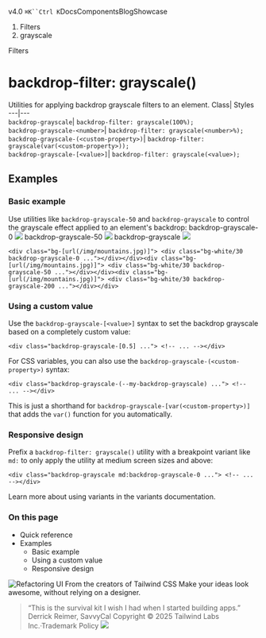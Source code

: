 v4.0
`⌘K``Ctrl K`DocsComponentsBlogShowcase
  1. Filters
  2. grayscale


Filters
# backdrop-filter: grayscale()
Utilities for applying backdrop grayscale filters to an element.
Class| Styles  
---|---  
`backdrop-grayscale`| `backdrop-filter: grayscale(100%);`  
`backdrop-grayscale-<number>`| `backdrop-filter: grayscale(<number>%);`  
`backdrop-grayscale-(<custom-property>)`| `backdrop-filter: grayscale(var(<custom-property>));`  
`backdrop-grayscale-[<value>]`| `backdrop-filter: grayscale(<value>);`  
## Examples
### Basic example
Use utilities like `backdrop-grayscale-50` and `backdrop-grayscale` to control the grayscale effect applied to an element's backdrop:
backdrop-grayscale-0
![](https://images.unsplash.com/photo-1554629947-334ff61d85dc?ixid=MnwxMjA3fDB8MHxwaG90by1wYWdlfHx8fGVufDB8fHx8&ixlib=rb-1.2.1&auto=format&fit=crop&w=1000&h=1000&q=90)
backdrop-grayscale-50
![](https://images.unsplash.com/photo-1554629947-334ff61d85dc?ixid=MnwxMjA3fDB8MHxwaG90by1wYWdlfHx8fGVufDB8fHx8&ixlib=rb-1.2.1&auto=format&fit=crop&w=1000&h=1000&q=90)
backdrop-grayscale
![](https://images.unsplash.com/photo-1554629947-334ff61d85dc?ixid=MnwxMjA3fDB8MHxwaG90by1wYWdlfHx8fGVufDB8fHx8&ixlib=rb-1.2.1&auto=format&fit=crop&w=1000&h=1000&q=90)
```
<div class="bg-[url(/img/mountains.jpg)]"> <div class="bg-white/30 backdrop-grayscale-0 ..."></div></div><div class="bg-[url(/img/mountains.jpg)]"> <div class="bg-white/30 backdrop-grayscale-50 ..."></div></div><div class="bg-[url(/img/mountains.jpg)]"> <div class="bg-white/30 backdrop-grayscale-200 ..."></div></div>
```

### Using a custom value
Use the `backdrop-grayscale-[<value>]` syntax to set the backdrop grayscale based on a completely custom value:
```
<div class="backdrop-grayscale-[0.5] ..."> <!-- ... --></div>
```

For CSS variables, you can also use the `backdrop-grayscale-(<custom-property>)` syntax:
```
<div class="backdrop-grayscale-(--my-backdrop-grayscale) ..."> <!-- ... --></div>
```

This is just a shorthand for `backdrop-grayscale-[var(<custom-property>)]` that adds the `var()` function for you automatically.
### Responsive design
Prefix a `backdrop-filter: grayscale()` utility with a breakpoint variant like `md:` to only apply the utility at medium screen sizes and above:
```
<div class="backdrop-grayscale md:backdrop-grayscale-0 ..."> <!-- ... --></div>
```

Learn more about using variants in the variants documentation.
### On this page
  * Quick reference
  * Examples
    * Basic example
    * Using a custom value
    * Responsive design


![Refactoring UI](https://tailwindcss.com/_next/image?url=%2F_next%2Fstatic%2Fmedia%2Fbook-promo.27d91093.png&w=256&q=75)
From the creators of Tailwind CSS
Make your ideas look awesome, without relying on a designer.
> “This is the survival kit I wish I had when I started building apps.”
> Derrick Reimer, SavvyCal
Copyright © 2025 Tailwind Labs Inc.·Trademark Policy
![](https://cdn.usefathom.com/?h=https%3A%2F%2Ftailwindcss.com&p=%2Fdocs%2Fbackdrop-filter-grayscale&r=&sid=PMFMDJGK&qs=%7B%7D&cid=4336578)
